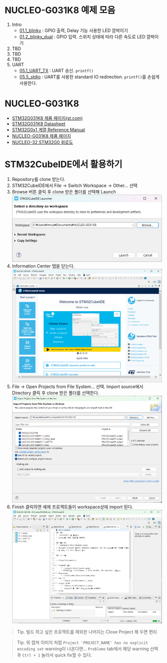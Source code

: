 # NUCLEO-G031K8 예제 모음

1. Intro
    * [01.1_blinky](01.1_blinky/README.md) : GPIO 출력, Delay 기능 사용한 LED 깜박이기
    * [01.2_blinky_dual](01.2_blinky_dual/README.md) : GPIO 입력. 스위치 상태에 따라 다른 속도로 LED 깜박이기
1. TBD
1. TBD
1. TBD
1. UART
    * [05.1_UART_TX](05.1_UART_TX/README.md) : UART 송신. `printf()`
    * [05.5_stdio](05.5_stdio/README.md) : UART를 사용한 standard IO redirection. `printf()`를 손쉽게 사용한다.

# NUCLEO-G031K8
* [STM32G031K8 제품 페이지(st.com)](https://www.st.com/en/microcontrollers-microprocessors/stm32g031k8.html) 
* [STM32G031K8 Datasheet](doc/stm32g031k8.pdf)
* [STM32G0x1 계열 Reference Manual](doc/rm0444-stm32g0x1-advanced-armbased-32bit-mcus-stmicroelectronics.pdf)
* [NUCLEO-G031K8 제품 페이지](https://www.st.com/en/evaluation-tools/nucleo-g031k8.html)
* [NUCLEO-32 STM32G0 회로도](doc/en.MB1455-G031K8-C01_Schematic.pdf)

# STM32CubeIDE에서 활용하기
1. Repository를 clone 받는다. 
1. STM32CubeIDE에서 File -> Switch Workspace -> Other... 선택
1. Browse 버튼 클릭 후 clone 받은 폴더를 선택해 Launch
![switch workspace](doc/switch_workspace.png)
1. Information Center 탭을 닫는다.
![First landing](doc/first_landing.png)
1. File -> Open Projects from File System... 선택. Import source에서 Directory 클릭 후 clone 받은 폴더를 선택한다.
![import](doc/import_proj.png)
1. Finish 클릭하면 예제 프로젝트들이 workspace상에 import 된다.
![Finish](doc/import_done.png)

> Tip. 빌드 하고 싶은 프로젝트를 제외한 나머지는 Close Project 해 두면 편리

> Tip. 위 캡쳐 이미지 처럼 `Project 'PROJECT_NAME' has no explicit encoding set` warning이 나온다면... `Problems` tab에서 해당 warning 선택 후 `Ctrl + 1` 눌러서 quick fix할 수 있다. 

